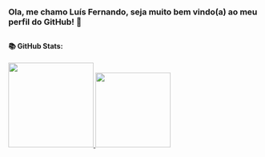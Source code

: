 <h3>Ola, me chamo Luís Fernando, seja muito bem vindo(a) ao meu perfil do GitHub! 🖖 </h1>

##

<h4> 📚 GitHub Stats: </h4>

<div>
  <a href="[https://github.com/Luisfp0](https://https://github.com/Luisfp0)"> 
  <img height="170em" src="https://github-readme-stats.vercel.app/api?username=Luisfp0&show_icons=true&theme=tokyonight&count_private=true&hide=prs,issues"/>
  <img height="150em" src="https://github-readme-stats.vercel.app/api/top-langs/?username=Luisfp0&layout=compact&langs_count=16&theme=tokyonight"/>
</div>

##
